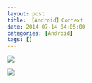 ```yaml
---
layout: post
title: 【Android】Context
date: 2014-07-14 04:05:00
categories: [Android]
tags: []
---
```

![](http://img.blog.csdn.net/20140714040434962?watermark/2/text/aHR0cDovL2Jsb2cuY3Nkbi5uZXQvdHVodW9sb25n/font/5a6L5L2T/fontsize/400/fill/I0JBQkFCMA==/dissolve/70/gravity/SouthEast)

![](http://img.blog.csdn.net/20140717232000135?watermark/2/text/aHR0cDovL2Jsb2cuY3Nkbi5uZXQvdHVodW9sb25n/font/5a6L5L2T/fontsize/400/fill/I0JBQkFCMA==/dissolve/70/gravity/SouthEast)




